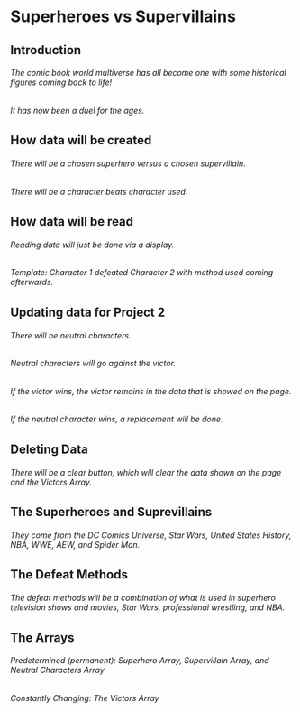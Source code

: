# Superheroes vs Supervillains

## Introduction
###### The comic book world multiverse has all become one with some historical figures coming back to life!
###### It has now been a duel for the ages.

## How data will be created
###### There will be a chosen superhero versus a chosen supervillain.
###### There will be a character beats character used.

## How data will be read
###### Reading data will just be done via a display.
###### Template: Character 1 defeated Character 2 with method used coming afterwards.

## Updating data for Project 2
###### There will be neutral characters.
###### Neutral characters will go against the victor.

###### If the victor wins, the victor remains in the data that is showed on the page.
###### If the neutral character wins, a replacement will be done.

## Deleting Data
###### There will be a clear button, which will clear the data shown on the page and the Victors Array.

## The Superheroes and Suprevillains
###### They come from the DC Comics Universe, Star Wars, United States History, NBA, WWE, AEW, and Spider Man.

## The Defeat Methods
###### The defeat methods will be a combination of what is used in superhero television shows and movies, Star Wars, professional wrestling, and NBA.

## The Arrays
###### Predetermined (permanent): Superhero Array, Supervillain Array, and Neutral Characters Array
###### Constantly Changing: The Victors Array
